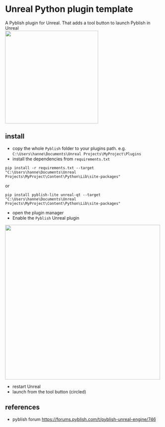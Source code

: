 # Unreal Python plugin template
A Pyblish plugin for Unreal. That adds a tool button to launch Pyblish in Unreal  
<img src="https://github.com/pyblish/pyblish-unreal/assets/3758308/1c18bc63-45c7-4a2c-8b65-7221cb391d76" data-canonical-src="https://github.com/pyblish/pyblish-unreal/assets/3758308/1c18bc63-45c7-4a2c-8b65-7221cb391d76" width="300"/>

## install
- copy the whole `Pyblish` folder to your plugins path. e.g. `C:\Users\hanne\Documents\Unreal Projects\MyProject\Plugins`
- install the dependencies from `requirements.txt` 
```
pip install -r requirements.txt --target "C:\Users\hanne\Documents\Unreal Projects\MyProject\Content\Python\Lib\site-packages"
```
or 
```
pip install pyblish-lite unreal-qt --target "C:\Users\hanne\Documents\Unreal Projects\MyProject\Content\Python\Lib\site-packages"
```

- open the plugin manager
- Enable the `Pyblish` Unreal plugin  
<img src="https://github.com/pyblish/pyblish-unreal/assets/3758308/50158cbd-ea82-4759-95e8-cda955edfd71" data-canonical-src="https://github.com/pyblish/pyblish-unreal/assets/3758308/50158cbd-ea82-4759-95e8-cda955edfd71" width="500"/>

- restart Unreal
- launch from the tool button (circled)

<!-- TODO add requirements, unreal version, qt, ... -->

## references
- pyblish forum https://forums.pyblish.com/t/pyblish-unreal-engine/746
